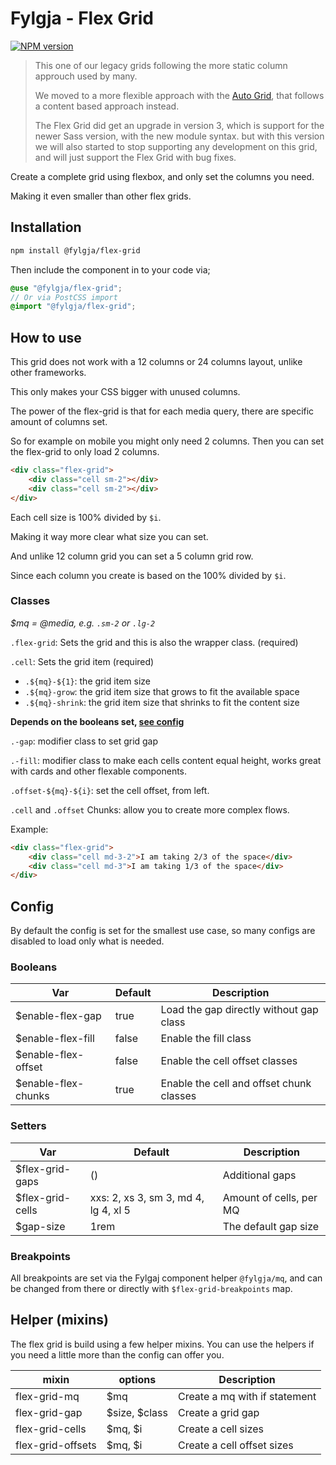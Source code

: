 # Fylgja - Flex Grid

[![NPM version](https://img.shields.io/npm/v/@fylgja/flex-grid.svg)](https://www.npmjs.org/package/@fylgja/flex-grid)

> This one of our legacy grids following the more static column approuch used by many.
> 
> We moved to a more flexible approach with the [Auto Grid](/components/auto-grid/),
> that follows a content based approach instead.
> 
> The Flex Grid did get an upgrade in version 3,
> which is support for the newer Sass version, with the new module syntax.
> but with this version we will also started to stop supporting any development on this grid,
> and will just support the Flex Grid with bug fixes.

Create a complete grid using flexbox, and only set the columns you need.

Making it even smaller than other flex grids.

## Installation

```bash
npm install @fylgja/flex-grid
```

Then include the component in to your code via;

```scss
@use "@fylgja/flex-grid";
// Or via PostCSS import
@import "@fylgja/flex-grid";
```

## How to use

This grid does not work with a 12 columns or 24 columns layout,
unlike other frameworks.

This only makes your CSS bigger with unused columns.

The power of the flex-grid is that for each media query,
there are specific amount of columns set.

So for example on mobile you might only need 2 columns.
Then you can set the flex-grid to only load 2 columns.

```html
<div class="flex-grid">
    <div class="cell sm-2"></div>
    <div class="cell sm-2"></div>
</div>
```

Each cell size is 100% divided by `$i`.

Making it way more clear what size you can set.

And unlike 12 column grid you can set a 5 column grid row.

Since each column you create is based on the 100% divided by `$i`.

### Classes

_$mq = @media, e.g. `.sm-2` or `.lg-2`_

`.flex-grid`: Sets the grid and this is also the wrapper class. (required)

`.cell`: Sets the grid item (required)

* `.${mq}-${1}`: the grid item size
* `.${mq}-grow`: the grid item size that grows to fit the available space
* `.${mq}-shrink`: the grid item size that shrinks to fit the content size

**Depends on the booleans set, [see config](#config)**

`.-gap`: modifier class to set grid gap

`.-fill`: modifier class to make each cells content equal height,
works great with cards and other flexable components.

`.offset-${mq}-${i}`: set the cell offset, from left.

`.cell` and `.offset` Chunks: allow you to create more complex flows.

Example:

```html
<div class="flex-grid">
    <div class="cell md-3-2">I am taking 2/3 of the space</div>
    <div class="cell md-3">I am taking 1/3 of the space</div>
</div>
```

## Config

By default the config is set for the smallest use case,
so many configs are disabled to load only what is needed.

### Booleans

| Var                 | Default | Description                              |
| ------------------- | ------- | ---------------------------------------- |
| $enable-flex-gap    | true    | Load the gap directly without gap class  |
| $enable-flex-fill   | false   | Enable the fill class                    |
| $enable-flex-offset | false   | Enable the cell offset classes           |
| $enable-flex-chunks | true    | Enable the cell and offset chunk classes |

### Setters

| Var              | Default                              | Description             |
| ---------------- | ------------------------------------ | ----------------------- |
| $flex-grid-gaps  | ()                                   | Additional gaps         |
| $flex-grid-cells | xxs: 2, xs 3, sm 3, md 4, lg 4, xl 5 | Amount of cells, per MQ |
| $gap-size        | 1rem                                 | The default gap size    |

### Breakpoints

All breakpoints are set via the Fylgaj component helper `@fylgja/mq`,
and can be changed from there or directly with `$flex-grid-breakpoints` map.

## Helper (mixins)

The flex grid is build using a few helper mixins.
You can use the helpers if you need a little more than the config can offer you.

| mixin             | options       | Description                   |
| ----------------- | ------------- | ----------------------------- |
| flex-grid-mq      | $mq           | Create a mq with if statement |
| flex-grid-gap     | $size, $class | Create a grid gap             |
| flex-grid-cells   | $mq, $i       | Create a cell sizes           |
| flex-grid-offsets | $mq, $i       | Create a cell offset sizes    |
